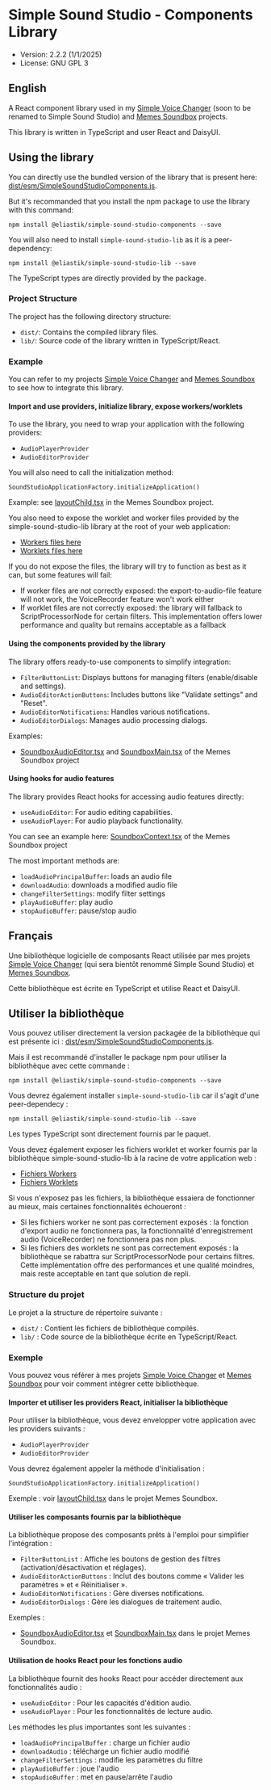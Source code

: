 ﻿# Simple Sound Studio - Components Library

* Version: 2.2.2 (1/1/2025)
* License: GNU GPL 3

## English

A React component library used in my [Simple Voice Changer](https://github.com/Eliastik/simple-voice-changer) (soon to be renamed to Simple Sound Studio) and [Memes Soundbox](https://github.com/Eliastik/memes-soundbox) projects.

This library is written in TypeScript and user React and DaisyUI.

## Using the library

You can directly use the bundled version of the library that is present here: [dist/esm/SimpleSoundStudioComponents.js](dist/esm/SimpleSoundStudioComponents.js).

But it's recommanded that you install the npm package to use the library with this command:

`npm install @eliastik/simple-sound-studio-components --save`

You will also need to install `simple-sound-studio-lib` as it is a peer-dependency:

`npm install @eliastik/simple-sound-studio-lib --save`

The TypeScript types are directly provided by the package.

### Project Structure

The project has the following directory structure:

- `dist/`: Contains the compiled library files.
- `lib/`: Source code of the library written in TypeScript/React.

### Example

You can refer to my projects [Simple Voice Changer](https://github.com/Eliastik/simple-voice-changer) and [Memes Soundbox](https://github.com/Eliastik/memes-soundbox) to see how to integrate this library.

#### Import and use providers, initialize library, expose workers/worklets

To use the library, you need to wrap your application with the following providers:

- `AudioPlayerProvider`
- `AudioEditorProvider`

You will also need to call the initialization method:

`SoundStudioApplicationFactory.initializeApplication()`

Example: see [layoutChild.tsx](https://github.com/Eliastik/memes-soundbox/blob/master/src/app/layoutChild.tsx) in the Memes Soundbox project.

You also need to expose the worklet and worker files provided by the simple-sound-studio-lib library at the root of your web application:

- [Workers files here](https://github.com/Eliastik/simple-sound-studio-lib/tree/master/dist/workers)
- [Worklets files here](https://github.com/Eliastik/simple-sound-studio-lib/tree/master/dist/worklets)

If you do not expose the files, the library will try to function as best as it can, but some features will fail:

- If worker files are not correctly exposed: the export-to-audio-file feature will not work, the VoiceRecorder feature won't work either
- If worklet files are not correctly exposed: the library will fallback to ScriptProcessorNode for certain filters. This implementation offers lower performance and quality but remains acceptable as a fallback

#### Using the components provided by the library

The library offers ready-to-use components to simplify integration:

- `FilterButtonList`: Displays buttons for managing filters (enable/disable and settings).
- `AudioEditorActionButtons`: Includes buttons like "Validate settings" and "Reset".
- `AudioEditorNotifications`: Handles various notifications.
- `AudioEditorDialogs`: Manages audio processing dialogs.

Examples:

- [SoundboxAudioEditor.tsx](https://github.com/Eliastik/memes-soundbox/blob/master/src/app/components/soundbox/SoundboxAudioEditor.tsx) and [SoundboxMain.tsx](https://github.com/Eliastik/memes-soundbox/blob/master/src/app/components/soundbox/SoundboxMain.tsx) of the Memes Soundbox project

#### Using hooks for audio features

The library provides React hooks for accessing audio features directly:

- `useAudioEditor`: For audio editing capabilities.
- `useAudioPlayer`: For audio playback functionality.

You can see an example here: [SoundboxContext.tsx](https://github.com/Eliastik/memes-soundbox/blob/master/src/app/context/SoundboxContext.tsx) of the Memes Soundbox project

The most important methods are:

- `loadAudioPrincipalBuffer`: loads an audio file
- `downloadAudio`: downloads a modified audio file
- `changeFilterSettings`: modify filter settings
- `playAudioBuffer`: play audio
- `stopAudioBuffer`: pause/stop audio

## Français

Une bibliothèque logicielle de composants React utilisée par mes projets [Simple Voice Changer](https://github.com/Eliastik/simple-voice-changer) (qui sera bientôt renommé Simple Sound Studio) et [Memes Soundbox](https://github.com/Eliastik/memes-soundbox).

Cette bibliothèque est écrite en TypeScript et utilise React et DaisyUI.

## Utiliser la bibliothèque

Vous pouvez utiliser directement la version packagée de la bibliothèque qui est présente ici : [dist/esm/SimpleSoundStudioComponents.js](dist/esm/SimpleSoundStudioComponents.js).

Mais il est recommandé d'installer le package npm pour utiliser la bibliothèque avec cette commande :

`npm install @eliastik/simple-sound-studio-components --save`

Vous devrez également installer `simple-sound-studio-lib` car il s'agit d'une peer-dependecy :

`npm install @eliastik/simple-sound-studio-lib --save`

Les types TypeScript sont directement fournis par le paquet.

Vous devez également exposer les fichiers worklet et worker fournis par la bibliothèque simple-sound-studio-lib à la racine de votre application web :

- [Fichiers Workers](https://github.com/Eliastik/simple-sound-studio-lib/tree/master/dist/workers)
- [Fichiers Worklets](https://github.com/Eliastik/simple-sound-studio-lib/tree/master/dist/worklets)

Si vous n'exposez pas les fichiers, la bibliothèque essaiera de fonctionner au mieux, mais certaines fonctionnalités échoueront :

- Si les fichiers worker ne sont pas correctement exposés : la fonction d'export audio ne fonctionnera pas, la fonctionnalité d'enregistrement audio (VoiceRecorder) ne fonctionnera pas non plus.
- Si les fichiers des worklets ne sont pas correctement exposés : la bibliothèque se rabattra sur ScriptProcessorNode pour certains filtres. Cette implémentation offre des performances et une qualité moindres, mais reste acceptable en tant que solution de repli.

### Structure du projet

Le projet a la structure de répertoire suivante :

- `dist/` : Contient les fichiers de bibliothèque compilés.
- `lib/` : Code source de la bibliothèque écrite en TypeScript/React.

### Exemple

Vous pouvez vous référer à mes projets [Simple Voice Changer](https://github.com/Eliastik/simple-voice-changer) et [Memes Soundbox](https://github.com/Eliastik/memes-soundbox) pour voir comment intégrer cette bibliothèque.

#### Importer et utiliser les providers React, initialiser la bibliothèque

Pour utiliser la bibliothèque, vous devez envelopper votre application avec les providers suivants :

- `AudioPlayerProvider`
- `AudioEditorProvider`

Vous devrez également appeler la méthode d'initialisation :

`SoundStudioApplicationFactory.initializeApplication()`

Exemple : voir [layoutChild.tsx](https://github.com/Eliastik/memes-soundbox/blob/master/src/app/layoutChild.tsx) dans le projet Memes Soundbox.

#### Utiliser les composants fournis par la bibliothèque

La bibliothèque propose des composants prêts à l'emploi pour simplifier l'intégration :

- `FilterButtonList` : Affiche les boutons de gestion des filtres (activation/désactivation et réglages).
- `AudioEditorActionButtons` : Inclut des boutons comme « Valider les paramètres » et « Réinitialiser ».
- `AudioEditorNotifications` : Gère diverses notifications.
- `AudioEditorDialogs` : Gère les dialogues de traitement audio.

Exemples :

- [SoundboxAudioEditor.tsx](https://github.com/Eliastik/memes-soundbox/blob/master/src/app/components/soundbox/SoundboxAudioEditor.tsx) et [SoundboxMain.tsx](https://github.com/Eliastik/memes-soundbox/blob/master/src/app/components/soundbox/SoundboxMain.tsx) dans le projet Memes Soundbox.

#### Utilisation de hooks React pour les fonctions audio

La bibliothèque fournit des hooks React pour accéder directement aux fonctionnalités audio :

- `useAudioEditor` : Pour les capacités d'édition audio.
- `useAudioPlayer` : Pour les fonctionnalités de lecture audio.

Les méthodes les plus importantes sont les suivantes :

- `loadAudioPrincipalBuffer` : charge un fichier audio
- `downloadAudio` : télécharge un fichier audio modifié
- `changeFilterSettings` : modifie les paramètres du filtre
- `playAudioBuffer` : joue l'audio
- `stopAudioBuffer` : met en pause/arrête l'audio
